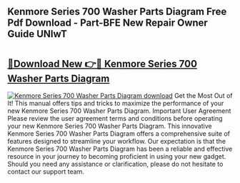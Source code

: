 ## Kenmore Series 700 Washer Parts Diagram Free Pdf Download - Part-BFE New Repair Owner Guide UNIwT

# <h2><a href="http://dfsz4os.blite.top/?on=Kenmore+Series+700+Washer+Parts+Diagram">🔗Download New 👉🔴 Kenmore Series 700 Washer Parts Diagram</a></h2>

[![Kenmore Series 700 Washer Parts Diagram download](https://i.imgur.com/lujVjoI.png)](http://dfsz4os.blite.top/?on=Kenmore+Series+700+Washer+Parts+Diagram)
Get the Most Out of It! This manual offers tips and tricks to maximize the performance of your new Kenmore Series 700 Washer Parts Diagram. Important User Agreement Please review the user agreement terms and conditions before operating your new Kenmore Series 700 Washer Parts Diagram. This innovative Kenmore Series 700 Washer Parts Diagram offers a comprehensive suite of features designed to streamline your workflow. Our expectation is that the Kenmore Series 700 Washer Parts Diagram has been a reliable and effective resource in your journey to becoming proficient in using your new gadget. Should you need any assistance or clarification, please do not hesitate to contact our support team.
